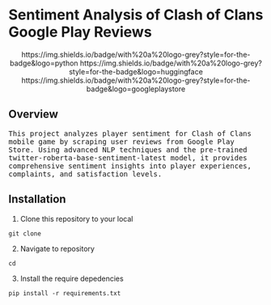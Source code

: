 # Sentiment Analysis of Clash of Clans Google Play Reviews

<p align='center'>
   https://img.shields.io/badge/with%20a%20logo-grey?style=for-the-badge&logo=python 
   https://img.shields.io/badge/with%20a%20logo-grey?style=for-the-badge&logo=huggingface 
   https://img.shields.io/badge/with%20a%20logo-grey?style=for-the-badge&logo=googleplaystore 
</p>

## Overview
<samp> 
This project analyzes player sentiment for Clash of Clans mobile game by scraping user reviews from Google Play Store. Using advanced NLP techniques and the pre-trained twitter-roberta-base-sentiment-latest model, it provides comprehensive sentiment insights into player experiences, complaints, and satisfaction levels.
</samp>

## Installation
1. Clone this repository to your local
```
git clone 
```
2. Navigate to repository
```
cd 
```
3. Install the require depedencies
```
pip install -r requirements.txt 
```
